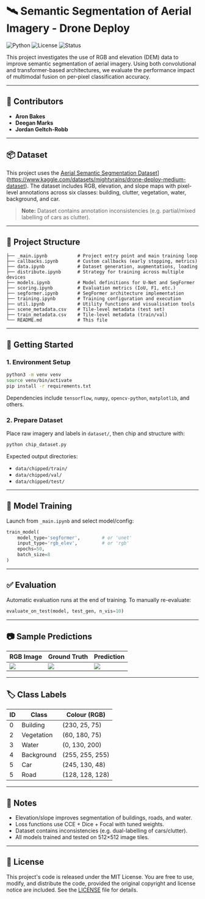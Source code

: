 # 🛰️ Semantic Segmentation of Aerial Imagery - Drone Deploy

![Python](https://img.shields.io/badge/Python-3.8%2B-blue?style=flat-square)
![License](https://img.shields.io/badge/License-MIT-green?style=flat-square)
![Status](https://img.shields.io/badge/Status-Complete-green?style=flat-square)

This project investigates the use of RGB and elevation (DEM) data to improve semantic segmentation of aerial imagery. Using both convolutional and transformer-based architectures, we evaluate the performance impact of multimodal fusion on per-pixel classification accuracy.

---

## 👥 Contributors

- **Aron Bakes** 
- **Deegan Marks** 
- **Jordan Geltch-Robb** 

---

## 📦 Dataset

This project uses the [Aerial Semantic Segmentation Dataset]([https://drive.google.com/file/d/1FiQQ-fKHpBsOq0sp2e-GxNUtQSgvzAOY/view?usp=sharing)](https://www.kaggle.com/datasets/mightyrains/drone-deploy-medium-dataset). The dataset includes RGB, elevation, and slope maps with pixel-level annotations across six classes: building, clutter, vegetation, water, background, and car.

> **Note:** Dataset contains annotation inconsistencies (e.g. partial/mixed labelling of cars as clutter).

---

## 📁 Project Structure

```
├── _main.ipynb           # Project entry point and main training loop
├── callbacks.ipynb       # Custom callbacks (early stopping, metrics)
├── data.ipynb            # Dataset generation, augmentations, loading
├── distribute.ipynb      # Strategy for training across multiple devices
├── models.ipynb          # Model definitions for U-Net and SegFormer
├── scoring.ipynb         # Evaluation metrics (IoU, F1, etc.)
├── segformer.ipynb       # SegFormer architecture implementation
├── training.ipynb        # Training configuration and execution
├── util.ipynb            # Utility functions and visualisation tools
├── scene_metadata.csv    # Tile-level metadata (test set)
├── train_metadata.csv    # Tile-level metadata (train/val)
└── README.md             # This file
```

---

## 🚀 Getting Started

### 1. Environment Setup

```bash
python3 -m venv venv
source venv/bin/activate
pip install -r requirements.txt
```

Dependencies include `tensorflow`, `numpy`, `opencv-python`, `matplotlib`, and others.

### 2. Prepare Dataset

Place raw imagery and labels in `dataset/`, then chip and structure with:

```bash
python chip_dataset.py
```

Expected output directories:
- `data/chipped/train/`
- `data/chipped/val/`
- `data/chipped/test/`

---

## 🧠 Model Training

Launch from `_main.ipynb` and select model/config:

```python
train_model(
    model_type='segformer',        # or 'unet'
    input_type='rgb_elev',         # or 'rgb'
    epochs=50,
    batch_size=8
)
```

---

## ✅ Evaluation

Automatic evaluation runs at the end of training. To manually re-evaluate:

```python
evaluate_on_test(model, test_gen, n_vis=10)
```

---

## 📷 Sample Predictions

| RGB Image | Ground Truth | Prediction |
|-----------|--------------|------------|
| ![](docs/sample_rgb.png) | ![](docs/sample_gt.png) | ![](docs/sample_pred.png) |

---

## 🏷️ Class Labels

| ID | Class      | Colour (RGB)     |
|----|------------|------------------|
| 0  | Building   | (230, 25, 75)     |
| 2  | Vegetation | (60, 180, 75)     |
| 3  | Water      | (0, 130, 200)     |
| 4  | Background | (255, 255, 255)   |
| 5  | Car        | (245, 130, 48)    |
| 5  | Road       | (128, 128, 128)     |

---

## 📌 Notes

- Elevation/slope improves segmentation of buildings, roads, and water.
- Loss functions use CCE + Dice + Focal with tuned weights.
- Dataset contains inconsistencies (e.g. dual-labelling of cars/clutter).
- All models trained and tested on 512×512 image tiles.

---

## 📄 License

This project's code is released under the MIT License. You are free to use, modify, and distribute the code, provided the original copyright and license notice are included. See the [LICENSE](LICENSE) file for details.


